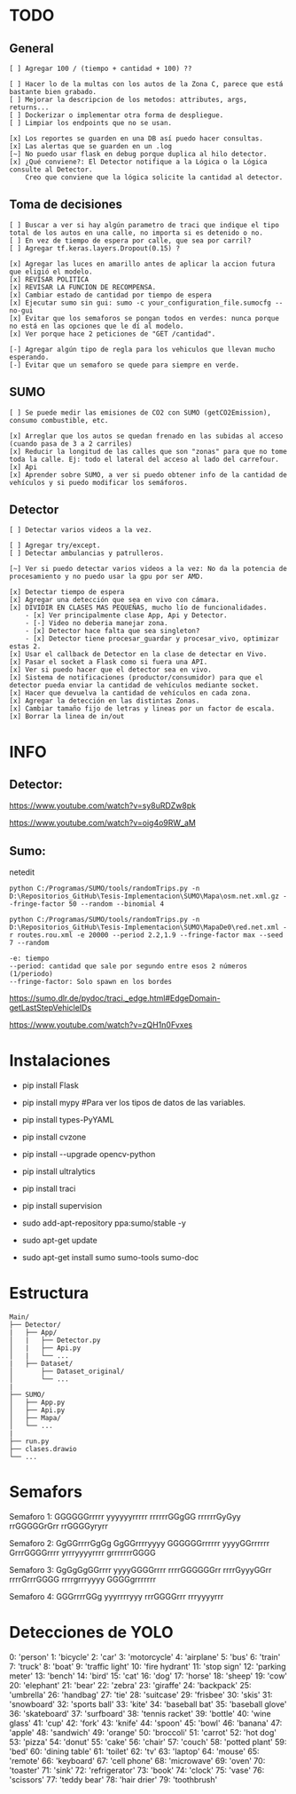 # TODO
## General
    [ ] Agregar 100 / (tiempo + cantidad + 100) ??

    [ ] Hacer lo de la multas con los autos de la Zona C, parece que está bastante bien grabado.
    [ ] Mejorar la descripcion de los metodos: attributes, args, returns...
    [ ] Dockerizar o implementar otra forma de despliegue.
    [ ] Limpiar los endpoints que no se usan.
    
    [x] Los reportes se guarden en una DB así puedo hacer consultas.
    [x] Las alertas que se guarden en un .log   
    [~] No puedo usar flask en debug porque duplica al hilo detector.
    [x] ¿Qué conviene?: El Detector notifique a la Lógica o la Lógica consulte al Detector.
        Creo que conviene que la lógica solicite la cantidad al detector.


## Toma de decisiones
    [ ] Buscar a ver si hay algún parametro de traci que indique el tipo total de los autos en una calle, no importa si es detenido o no.
    [ ] En vez de tiempo de espera por calle, que sea por carril?
    [ ] Agregar tf.keras.layers.Dropout(0.15) ?

    [x] Agregar las luces en amarillo antes de aplicar la accion futura que eligió el modelo.
    [x] REVISAR POLITICA
    [x] REVISAR LA FUNCION DE RECOMPENSA.
    [x] Cambiar estado de cantidad por tiempo de espera
    [x] Ejecutar sumo sin gui: sumo -c your_configuration_file.sumocfg --no-gui
    [x] Evitar que los semaforos se pongan todos en verdes: nunca porque no está en las opciones que le dí al modelo.
    [x] Ver porque hace 2 peticiones de "GET /cantidad".

    [-] Agregar algún tipo de regla para los vehiculos que llevan mucho esperando. 
    [-] Evitar que un semaforo se quede para siempre en verde.


## SUMO
    [ ] Se puede medir las emisiones de CO2 con SUMO (getCO2Emission), consumo combustible, etc.

    [x] Arreglar que los autos se quedan frenado en las subidas al acceso (cuando pasa de 3 a 2 carriles)
    [x] Reducir la longitud de las calles que son "zonas" para que no tome toda la calle. Ej: todo el lateral del acceso al lado del carrefour.
    [x] Api
    [x] Aprender sobre SUMO, a ver si puedo obtener info de la cantidad de vehículos y si puedo modificar los semáforos.


## Detector
    [ ] Detectar varios videos a la vez.

    [ ] Agregar try/except.
    [ ] Detectar ambulancias y patrulleros.

    [~] Ver si puedo detectar varios videos a la vez: No da la potencia de procesamiento y no puedo usar la gpu por ser AMD.

    [x] Detectar tiempo de espera
    [x] Agregar una detección que sea en vivo con cámara.
    [x] DIVIDIR EN CLASES MAS PEQUEÑAS, mucho lío de funcionalidades.
        - [x] Ver principalmente clase App, Api y Detector.
        - [-] Video no deberia manejar zona.
        - [x] Detector hace falta que sea singleton?
        - [x] Detector tiene procesar_guardar y procesar_vivo, optimizar estas 2.
    [x] Usar el callback de Detector en la clase de detectar en Vivo.
    [x] Pasar el socket a Flask como si fuera una API.
    [x] Ver si puedo hacer que el detector sea en vivo.
    [x] Sistema de notificaciones (productor/consumidor) para que el detector pueda enviar la cantidad de vehículos mediante socket.
    [x] Hacer que devuelva la cantidad de vehículos en cada zona.
    [x] Agregar la detección en las distintas Zonas.
    [x] Cambiar tamaño fijo de letras y lineas por un factor de escala.
    [x] Borrar la linea de in/out


# INFO
## Detector:
https://www.youtube.com/watch?v=sy8uRDZw8pk

https://www.youtube.com/watch?v=oig4o9RW_aM

## Sumo:
netedit

    python C:/Programas/SUMO/tools/randomTrips.py -n D:\Repositorios_GitHub\Tesis-Implementacion\SUMO\Mapa\osm.net.xml.gz --fringe-factor 50 --random --binomial 4

    python C:/Programas/SUMO/tools/randomTrips.py -n D:\Repositorios_GitHub\Tesis-Implementacion\SUMO\MapaDe0\red.net.xml -r routes.rou.xml -e 20000 --period 2.2,1.9 --fringe-factor max --seed 7 --random

    -e: tiempo
    --period: cantidad que sale por segundo entre esos 2 números (1/periodo)
    --fringe-factor: Solo spawn en los bordes

https://sumo.dlr.de/pydoc/traci._edge.html#EdgeDomain-getLastStepVehicleIDs 

https://www.youtube.com/watch?v=zQH1n0Fvxes


# Instalaciones
- pip install Flask
- pip install mypy      #Para ver los tipos de datos de las variables.
- pip install types-PyYAML
- pip install cvzone
- pip install --upgrade opencv-python
- pip install ultralytics
- pip install traci
- pip install supervision

- sudo add-apt-repository ppa:sumo/stable -y
- sudo apt-get update
- sudo apt-get install sumo sumo-tools sumo-doc



# Estructura

    Main/
    ├── Detector/
    |   ├── App/
    │   |   ├── Detector.py
    │   |   ├── Api.py
    │   |   └── ...
    |   ├── Dataset/
    │       ├── Dataset_original/ 
    │       └── ...
    |
    ├── SUMO/
    │   ├── App.py
    │   ├── Api.py
    │   ├── Mapa/
    │   └── ...
    |
    ├── run.py
    ├── clases.drawio
    └── ...


# Semafors
Semaforo 1: 
GGGGGGrrrrr
yyyyyyrrrrr
rrrrrrGGgGG
rrrrrrGyGyy
rrGGGGGrGrr
rrGGGGyryrr

Semaforo 2:
GgGGrrrrGgGg
GgGGrrrryyyy
GGGGGGrrrrrr
yyyyGGrrrrrr
GrrrGGGGrrrr
yrrryyyyrrrr
grrrrrrrGGGG

Semaforo 3:
GgGgGgGGrrrr
yyyyGGGGrrrr
rrrrGGGGGGrr
rrrrGyyyGGrr
rrrrGrrrGGGG
rrrrgrrryyyy
GGGGgrrrrrrr 

Semaforo 4:
GGGrrrrGGg
yyyrrrryyy
rrrGGGGrrr
rrryyyyrrr

# Detecciones de YOLO
0: 'person'
1: 'bicycle'
2: 'car'
3: 'motorcycle'
4: 'airplane'
5: 'bus'
6: 'train'
7: 'truck'
8: 'boat'
9: 'traffic light'
10: 'fire hydrant'
11: 'stop sign'
12: 'parking meter'
13: 'bench'
14: 'bird'
15: 'cat'
16: 'dog'
17: 'horse'
18: 'sheep'
19: 'cow'
20: 'elephant'
21: 'bear'
22: 'zebra'
23: 'giraffe'
24: 'backpack'
25: 'umbrella'
26: 'handbag'
27: 'tie'
28: 'suitcase'
29: 'frisbee'
30: 'skis'
31: 'snowboard'
32: 'sports ball'
33: 'kite'
34: 'baseball bat'
35: 'baseball glove'
36: 'skateboard'
37: 'surfboard'
38: 'tennis racket'
39: 'bottle'
40: 'wine glass'
41: 'cup'
42: 'fork'
43: 'knife'
44: 'spoon'
45: 'bowl'
46: 'banana'
47: 'apple'
48: 'sandwich'
49: 'orange'
50: 'broccoli'
51: 'carrot'
52: 'hot dog'
53: 'pizza'
54: 'donut'
55: 'cake'
56: 'chair'
57: 'couch'
58: 'potted plant'
59: 'bed'
60: 'dining table'
61: 'toilet'
62: 'tv'
63: 'laptop'
64: 'mouse'
65: 'remote'
66: 'keyboard'
67: 'cell phone'
68: 'microwave'
69: 'oven'
70: 'toaster'
71: 'sink'
72: 'refrigerator'
73: 'book'
74: 'clock'
75: 'vase'
76: 'scissors'
77: 'teddy bear'
78: 'hair drier'
79: 'toothbrush'